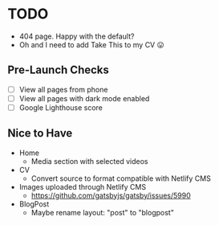 # TODO

- 404 page. Happy with the default?
- Oh and I need to add Take This to my CV 😛

## Pre-Launch Checks

- [ ] View all pages from phone
- [ ] View all pages with dark mode enabled
- [ ] Google Lighthouse score

## Nice to Have

- Home
  - Media section with selected videos
- CV
  - Convert source to format compatible with Netlify CMS
- Images uploaded through Netlify CMS
  - https://github.com/gatsbyjs/gatsby/issues/5990
- BlogPost
  - Maybe rename layout: "post" to "blogpost"
